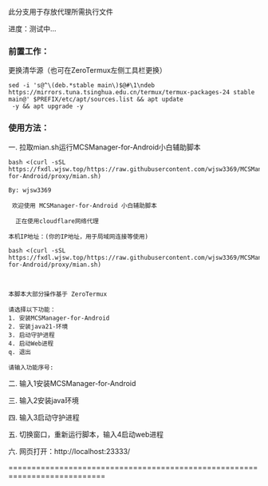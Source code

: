 此分支用于存放代理所需执行文件

进度：测试中...


### 前置工作：

更换清华源（也可在ZeroTermux左侧工具栏更换）

```shell
sed -i 's@^\(deb.*stable main\)$@#\1\ndeb https://mirrors.tuna.tsinghua.edu.cn/termux/termux-packages-24 stable main@' $PREFIX/etc/apt/sources.list && apt update
 -y && apt upgrade -y
```

### 使用方法：

一. 拉取mian.sh运行MCSManager-for-Android小白辅助脚本

```shell
bash <(curl -sSL https://fxdl.wjsw.top/https://raw.githubusercontent.com/wjsw3369/MCSManager-for-Android/proxy/mian.sh)
```

```shell
By: wjsw3369

 欢迎使用 MCSManager-for-Android 小白辅助脚本

  正在使用cloudflare网络代理
 
本机IP地址：(你的IP地址，用于局域网连接等使用)

bash <(curl -sSL https://fxdl.wjsw.top/https://raw.githubusercontent.com/wjsw3369/MCSManager-for-Android/proxy/mian.sh)



本脚本大部分操作基于 ZeroTermux

请选择以下功能：
1. 安装MCSManager-for-Android
2. 安装java21-环境
3. 启动守护进程
4. 启动Web进程
q. 退出

请输入功能序号:
```

二. 输入1安装MCSManager-for-Android

三. 输入2安装java环境

四. 输入3启动守护进程

五. 切换窗口，重新运行脚本，输入4启动web进程

六. 网页打开：http://localhost:23333/

===========================================================================